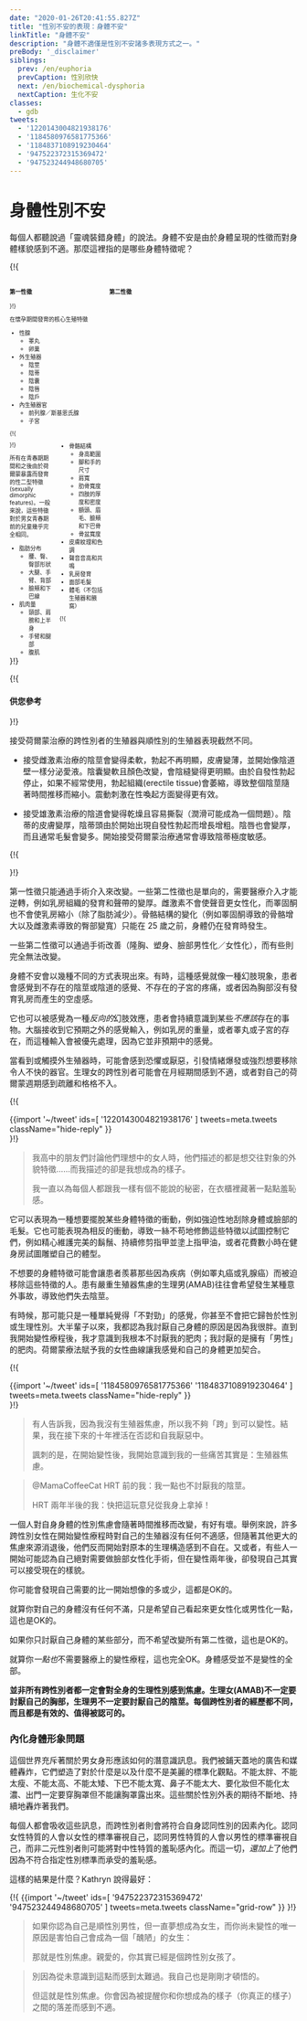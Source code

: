 ```yaml
---
date: "2020-01-26T20:41:55.827Z"
title: "性別不安的表現：身體不安"
linkTitle: "身體不安"
description: "身體不適僅是性別不安諸多表現方式之一。"
preBody: '_disclaimer'
siblings:
  prev: /en/euphoria
  prevCaption: 性別欣快
  next: /en/biochemical-dysphoria
  nextCaption: 生化不安
classes:
  - gdb
tweets:
  - '1220143004821938176'
  - '1184580976581775366'
  - '1184837108919230464'
  - '947522372315369472'
  - '947523244948680705'
---
```


<!-- # Physical Gender Dysphoria

Everyone has heard of the "born in the wrong body" narrative. Physical dysphoria is discomfort over the shape of one's body due to the sexual characteristics it presents. So what body features are we talking about here? -->

# 身體性別不安

每個人都聽說過「靈魂裝錯身體」的說法。身體不安是由於身體呈現的性徵而對身體樣貌感到不適。那麼這裡指的是哪些身體特徵呢？

{!{
<style>

.fact-grid h4 { font-weight: 600;grid-row: 1; }

.fact-grid li {break-inside: avoid;}

@media (min-width: 500px) {
  .fact-grid {
    display: grid;
    grid-template-columns: 1fr 2fr;
    grid-template-rows: min-content 1fr;
    grid-column-gap: 1em;
    font-size: 0.7em;
  }

  .fact-grid .two-col { column-count: 2; }
}

</style>
<div class="fact-grid ">
  <h4>第一性徵</h4>
  <div>
}!}

<!-- The core reproductive features which develop during pregnancy -->

在懷孕期間發育的核心生殖特徵

<!-- - Gonads
  - Testicles
  - Ovaries
- External Genitalia
  - Penis
  - Clitoris
  - Scrotum
  - Labia
  - Vulva
- Internal Reproductive Organs
  - Prostate / Skene's Gland
  - Uterus -->

- 性腺
  - 睪丸
  - 卵巢
- 外生殖器
  - 陰莖
  - 陰蒂
  - 陰囊
  - 陰唇
  - 陰戶
- 內生殖器官
  - 前列腺／斯基恩氏腺
  - 子宮


{!{ </div>  <h4>第二性徵</h4>
<div class="two-col"> }!}

<!-- All sexually dimorphic features which develop during and after puberty as a result of hormone exposure. In general, these features are all nearly identical for both male and female prepubescent children. -->

所有在青春期期間和之後由於荷爾蒙暴露而發育的性二型特徵(sexually dimorphic features)。一般來說，這些特徵對於男女青春期前的兒童幾乎完全相同。

<!-- - Fat Distribution
  - Waist, Hips, Butt Shape
  - Thighs, Arms, Back
  - Cheeks and Jaw Line
- Muscle Mass
  - Neck, Shoulders and Upper Body
  - Arms and Legs
  - Abdominal
- Skeletal Build
  - Range of Height
  - Size of Feet and Hands
  - Width of Shoulders
  - Rib Cage Breadth
  - Thickness and Density of Limbs
  - Forehead, Brow, Cheek and Jaw bones
  - Pelvic Width
- Skin Texture and Tone
- Voice Pitch and Resonance
- Breast Development
- Facial Hair
- Body Hair (excluding genitals and arm pits) -->

- 脂肪分布
  - 腰、臀、臀部形狀
  - 大腿、手臂、背部
  - 臉頰和下巴線
- 肌肉量
  - 頸部、肩膀和上半身
  - 手臂和腿部
  - 腹肌
- 骨骼結構
  - 身高範圍
  - 腳和手的尺寸
  - 肩寬
  - 肋骨寬度
  - 四肢的厚度和密度
  - 額頭、眉毛、臉頰和下巴骨
  - 骨盆寬度
- 皮膚紋理和色調
- 聲音音高和共鳴
- 乳房發育
- 面部毛髮
- 體毛（不包括生殖器和腋窩）

{!{ </div></div> }!}

{!{ <div class="gutter"><div class="card"><div class="card-body"><h4 class="card-title">供您參考</h4> }!}

<!-- The genitals of a transgender person on hormone therapy do not behave remotely like their cisgender counterparts. -->

接受荷爾蒙治療的跨性別者的生殖器與順性別的生殖器表現截然不同。

<!-- - The estrogenic penis softens, erections become less pronounced, and the skin thins and begins to perspire like a vaginal wall. The scrotum softens and changes color, with the perineal raphe becoming more distinct. Due to the cessation of random erections, the erectile tissue will atrophy if not regularly put to use, causing the entire penis to shrink over time. Vibration becomes more effective for arousal. -->

- 接受雌激素治療的陰莖會變得柔軟，勃起不再明顯，皮膚變薄，並開始像陰道壁一樣分泌愛液。陰囊變軟且顏色改變，會陰縫變得更明顯。由於自發性勃起停止，如果不經常使用，勃起組織(erectile tissue)會萎縮，導致整個陰莖隨著時間推移而縮小。震動刺激在性喚起方面變得更有效。

<!-- - The androgenic vagina becomes dryer & prone to tearing (lubrication can be an issue). The skin of the clitoris thickens, and the clitoral glans grows in length and girth due to the onset of random erections. Labia also become thicker, and often hairier. The onset of HRT often results in extreme sensitivity of the clitoris. -->

- 接受雄激素治療的陰道會變得乾燥且容易撕裂（潤滑可能成為一個問題）。陰蒂的皮膚變厚，陰蒂頭由於開始出現自發性勃起而增長增粗。陰唇也會變厚，而且通常毛髮會變多。開始接受荷爾蒙治療通常會導致陰蒂極度敏感。

{!{ </div></div></div> }!}

<!-- Primary characteristics can only be altered through surgical intervention. Some secondary sexual characteristics are also one-way trips and require medical intervention to undo, namely the growth of breast tissue and the deepening of the vocal chords. Estrogen does not make the voice more feminine, and testosterone does not make breasts shrink (aside from the loss of fat). Changes to skeletal structure (such as enlarging from testosterone and the widening of hips from estrogen) can only occur prior to the age of 25, while the body is still growing. -->

第一性徵只能通過手術介入來改變。一些第二性徵也是單向的，需要醫療介入才能逆轉，例如乳房組織的發育和聲帶的變厚。雌激素不會使聲音更女性化，而睪固酮也不會使乳房縮小（除了脂肪減少）。骨骼結構的變化（例如睪固酮導致的骨骼增大以及雌激素導致的臀部變寬）只能在 25 歲之前，身體仍在發育時發生。

<!-- Some secondary traits can be surgically enhanced (breast augmentation, body contouring, facial masculinization / feminization), and some cannot be changed at all. -->

一些第二性徵可以通過手術改善（隆胸、塑身、臉部男性化／女性化），而有些則完全無法改變。

<!-- Physical dysphoria manifests in several different ways. Sometimes this is felt in a sort of phantom limb phenomenon, where the person can feel sensations from a penis or vagina that is not there, an ache in a uterus that does not exist, or a sense of absence on the chest from breasts that have not grown in. -->

身體不安會以幾種不同的方式表現出來。有時，這種感覺就像一種幻肢現象，患者會感覺到不存在的陰莖或陰道的感覺、不存在的子宮的疼痛，或者因為胸部沒有發育乳房而產生的空虛感。

<!-- It can be felt as a sort of *reverse* phantom effect, where the person is persistently aware of something that should *not* be there. The brain is receiving sensory input that it does not expect, such as the weight of breasts, or the presence of testicles or a uterus, and this input takes priority because it isn't expected. -->

它也可以被感覺為一種*反向的*幻肢效應，患者會持續意識到某些*不應該*存在的事物。大腦接收到它預期之外的感覺輸入，例如乳房的重量，或者睪丸或子宮的存在，而這種輸入會被優先處理，因為它並非預期中的感覺。

<!-- It may be felt as horror or revulsion when looking at or touching the external genitals, triggering emotional outbursts or a strong desire to remove the offending organ. AFAB (assigned female at birth) trans people may experience feelings of wrongness during menstruation, or a sense of alien disconnect from their hormone cycle. -->

當看到或觸摸外生殖器時，可能會感到恐懼或厭惡，引發情緒爆發或強烈想要移除令人不快的器官。生理女的跨性別者可能會在月經期間感到不適，或者對自己的荷爾蒙週期感到疏離和格格不入。

{!{ <div class="gutter">{{import '~/tweet' ids=[
  '1220143004821938176'
] tweets=meta.tweets className="hide-reply" }}</div> }!}

> 我高中的朋友們討論他們理想中的女人時，他們描述的都是想交往對象的外貌特徵……而我描述的卻是我想成為的樣子。
>
> 我一直以為每個人都跟我一樣有個不能說的秘密，在衣櫃裡藏著一點點羞恥感。

<!-- It can manifest as a compulsion to be rid of certain body traits, such as obsessively shaving body or facial hair. This can also manifest in the opposite compulsion, leading to meticulous grooming of those traits in order to try to control them, like maintaining a perfect beard, persistently keeping one's nails manicured and polished, or spending hours in the gym attempting to hone one's shape. -->

它可以表現為一種想要擺脫某些身體特徵的衝動，例如強迫性地刮除身體或臉部的毛髮。它也可能表現為相反的衝動，導致一絲不苟地修飾這些特徵以試圖控制它們，例如精心維護完美的鬍鬚、持續修剪指甲並塗上指甲油，或者花費數小時在健身房試圖雕塑自己的體型。

<!-- Undesired physical features may prompt a person to experience envy of people who have been forced to remove those features due to illnesses, such as testicular or breast cancer. AMABs with severe genital dysphoria tend to have a wish for some kind of freak accident that would cause the loss of their phallus. -->

不想要的身體特徵可能會讓患者羨慕那些因為疾病（例如睪丸癌或乳腺癌）而被迫移除這些特徵的人。患有嚴重生殖器焦慮的生理男(AMAB)往往會希望發生某種意外事故，導致他們失去陰莖。

<!-- Sometimes it may just simply be a feeling of being incorrect, which you may not even attribute to gender or sex. For most of my life, I believed that the reason I hate my body was because I was fat. It wasn't until I started transition that I realized I don't hate my fat at all; I hated having *male* fat. The feminine curves that HRT gave me make me feel so much more in tune with my body. -->

有時候，那可能只是一種單純覺得「不對勁」的感覺，你甚至不會把它歸咎於性別或生理性別。大半輩子以來，我都認為我討厭自己身體的原因是因為我很胖。直到我開始變性療程後，我才意識到我根本不討厭我的肥肉；我討厭的是擁有「男性」的肥肉。荷爾蒙療法賦予我的女性曲線讓我感覺和自己的身體更加契合。



{!{ <div class="gutter">{{import '~/tweet' ids=[
  '1184580976581775366'
  '1184837108919230464'
] tweets=meta.tweets className="hide-reply" }}</div> }!}

> 有人告訴我，因為我沒有生殖器焦慮，所以我不夠「跨」到可以變性。結果，我在接下來的十年裡活在否認和自我厭惡中。
>
> 諷刺的是，在開始變性後，我開始意識到我的一些痛苦其實是：生殖器焦慮。

> @MamaCoffeeCat HRT 前的我：我一點也不討厭我的陰莖。
> 
> HRT 兩年半後的我：快把這玩意兒從我身上拿掉！

<!-- The dysphoria one feels about their body can and will change over time, for better and worse. For example, many trans women enter into transition feeling no disconnect with their genitals, but later find that as larger sources of dysphoria melt away, that they become less comfortable with their original configuration. Alternatively, some may assume that they will absolutely need facial feminization surgery, but then, two years into transition, realize they're actually okay with how they look. -->

一個人對自身身體的性別焦慮會隨著時間推移而改變，有好有壞。舉例來說，許多跨性別女性在開始變性療程時對自己的生殖器沒有任何不適感，但隨著其他更大的焦慮來源消退後，他們反而開始對原本的生理構造感到不自在。又或者，有些人一開始可能認為自己絕對需要做臉部女性化手術，但在變性兩年後，卻發現自己其實可以接受現在的樣貌。

<!-- It's okay for you to realize you need more or less than when you started. -->

你可能會發現自己需要的比一開始想像的多或少，這都是OK的。

<!-- It's okay if you don't hate anything about your body and just wish you looked more feminine or masculine. -->

就算你對自己的身體沒有任何不滿，只是希望自己看起來更女性化或男性化一點，這也是OK的。

<!-- It's okay if you only hate some aspects of your body and don't wish to change all of its sexual characteristics. -->

如果你只討厭自己身體的某些部分，而不希望改變所有第二性徵，這也是OK的。

<!-- It's okay if you don't need medical transition *at all*. Body feelings are not the be-all-end-all of transition. -->

就算你*一點也*不需要醫療上的變性療程，這也完全OK。身體感受並不是變性的全部。

<!-- **Total body physical dysphoria is not a requirement to be transgender. AFABs do not have to hate their chest, AMABs do not have to hate their penis. Every trans person's experience is different. All are valid.** -->

**並非所有跨性別者都一定會對全身的生理性別感到焦慮。生理女(AMAB)不一定要討厭自己的胸部，生理男不一定要討厭自己的陰莖。每個跨性別者的經歷都不同，而且都是有效的、值得被認可的。**

<!-- ### Internalized Body Image Issues -->

### 內化身體形象問題

<!-- The world is full of subconscious messages about how men and women's bodies should be shaped. We are bombarded with advertising and media creating a normalized view of what is and is not beautiful. Don't be too fat, don't be too skinny, don't be too tall, don't be too short, don't have too broad of a chin, don't have too large of a nose, wear makeup but don't wear too much makeup, don't leave the house without a bra, but don't let the bra show. On and on and on, the constant barrage of expectations of gendered appearance. -->

這個世界充斥著關於男女身形應該如何的潛意識訊息。我們被鋪天蓋地的廣告和媒體轟炸，它們塑造了對於什麼是以及什麼不是美麗的標準化觀點。不能太胖、不能太瘦、不能太高、不能太矮、下巴不能太寬、鼻子不能太大、要化妝但不能化太濃、出門一定要穿胸罩但不能讓胸罩露出來。這些關於性別外表的期待不斷地、持續地轟炸著我們。

<!-- Everyone absorbs these messages, and trans people internalize the factors which matter to the gender they align with. Those who align with femininity grow up mapping feminine standards onto themselves, those who align with masculinity map masculine standards on to themselves, and enbies may internalize shame around androgyny. This is *on top* of the shame they are loaded with for not living up to their assigned gender's standards. -->

每個人都會吸收這些訊息，而跨性別者則會將符合自身認同性別的因素內化。認同女性特質的人會以女性的標準審視自己，認同男性特質的人會以男性的標準審視自己，而非二元性別者則可能將對中性特質的羞恥感內化。而這一切，*還加上*了他們因為不符合指定性別標準而承受的羞恥感。

<!-- What is the end result of this? Kathryn said it best: -->

這樣的結果是什麼？Kathryn 說得最好：

{!{ {{import '~/tweet' ids=[
  '947522372315369472'
  '947523244948680705'
] tweets=meta.tweets className="grid-row" }} }!}

> 如果你認為自己是順性別男性，但一直夢想成為女生，而你尚未變性的唯一原因是害怕自己會成為一個「醜陋」的女生：
>
> 那就是性別焦慮。親愛的，你其實已經是個跨性別女孩了。

> 別因為從未意識到這點而感到太難過。我自己也是剛剛才頓悟的。
>
> 但這就是性別焦慮。你會因為被提醒你和你想成為的樣子（你真正的樣子）之間的落差而感到不適。